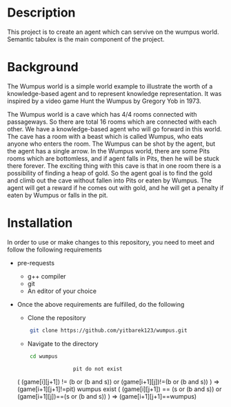 # Description

This project is to create an agent which can servive on the wumpus world. Semantic tabulex is the main component of
the project.

# Background

The Wumpus world is a simple world example to illustrate the worth of a knowledge-based agent and to represent knowledge representation.
It was inspired by a video game Hunt the Wumpus by Gregory Yob in 1973.

The Wumpus world is a cave which has 4/4 rooms connected with passageways. So there are total 16 rooms which are connected with each other.
We have a knowledge-based agent who will go forward in this world. The cave has a room with a beast which is called Wumpus, who eats anyone
who enters the room. The Wumpus can be shot by the agent, but the agent has a single arrow. In the Wumpus world, there are some Pits rooms
which are bottomless, and if agent falls in Pits, then he will be stuck there forever. The exciting thing with this cave is that in one
room there is a possibility of finding a heap of gold. So the agent goal is to find the gold and climb out the cave without fallen into
Pits or eaten by Wumpus. The agent will get a reward if he comes out with gold, and he will get a penalty if eaten by Wumpus or falls in the pit.

# Installation

In order to use or make changes to this repository, you need to meet and follow the following requirements
* pre-requests
    * g++ compiler
    * git
    * An editor of your choice
* Once the above requirements are fulfilled, do the following
    * Clone the repository
    ```bash
        git clone https://github.com/yitbarek123/wumpus.git
    ```
    * Navigate to the directory
    ```bash
        cd wumpus
    ```


                        
                        pit do not exist
    ( (game[i][j+1]) != (b or (b and s)) or (game[i+1][j])!=(b or (b and s)) ) => (game[i+1][j+1]!=pit)
                         wumpus exist
    ( (game[i][j+1]) == (s or (b and s)) or (game[i+1][j])==(s or (b and s)) ) => (game[i+1][j+1]==wumpus)

 
